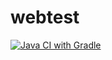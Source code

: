 # webtest
[![Java CI with Gradle](https://github.com/daishan69/webtest/actions/workflows/gradle.yml/badge.svg)](https://github.com/daishan69/webtest/actions/workflows/gradle.yml)
